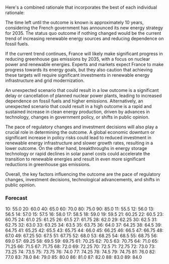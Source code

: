 Here's a combined rationale that incorporates the best of each individual rationale:

The time left until the outcome is known is approximately 10 years, considering the French government has announced its new energy strategy for 2035. The status quo outcome if nothing changed would be the current trend of increasing renewable energy sources and reducing dependence on fossil fuels.

If the current trend continues, France will likely make significant progress in reducing greenhouse gas emissions by 2035, with a focus on nuclear power and renewable energies. Experts and markets expect France to make progress towards its energy goals, but they also caution that achieving these targets will require significant investments in renewable energy infrastructure and grid modernization.

An unexpected scenario that could result in a low outcome is a significant delay or cancellation of planned nuclear power plants, leading to increased dependence on fossil fuels and higher emissions. Alternatively, an unexpected scenario that could result in a high outcome is a rapid and sustained increase in clean energy production, driven by advances in technology, changes in government policy, or shifts in public opinion.

The pace of regulatory changes and investment decisions will also play a crucial role in determining the outcome. A global economic downturn or significant increase in policy risks could lead to reduced investment in renewable energy infrastructure and slower growth rates, resulting in a lower outcome. On the other hand, breakthroughs in energy storage technology or rapid declines in solar panel costs could accelerate the transition to renewable energies and result in even more significant reductions in greenhouse gas emissions.

Overall, the key factors influencing the outcome are the pace of regulatory changes, investment decisions, technological advancements, and shifts in public opinion.

### Forecast

10: 55.0
20: 60.0
40: 65.0
60: 70.0
80: 75.0
90: 85.0
11: 55.5
12: 56.0
13: 56.5
14: 57.0
15: 57.5
16: 58.0
17: 58.5
18: 59.0
19: 59.5
21: 60.25
22: 60.5
23: 60.75
24: 61.0
25: 61.25
26: 61.5
27: 61.75
28: 62.0
29: 62.25
30: 62.5
31: 62.75
32: 63.0
33: 63.25
34: 63.5
35: 63.75
36: 64.0
37: 64.25
38: 64.5
39: 64.75
41: 65.25
42: 65.5
43: 65.75
44: 66.0
45: 66.25
46: 66.5
47: 66.75
48: 67.0
49: 67.25
50: 67.5
51: 67.75
52: 68.0
53: 68.25
54: 68.5
55: 68.75
56: 69.0
57: 69.25
58: 69.5
59: 69.75
61: 70.25
62: 70.5
63: 70.75
64: 71.0
65: 71.25
66: 71.5
67: 71.75
68: 72.0
69: 72.25
70: 72.5
71: 72.75
72: 73.0
73: 73.25
74: 73.5
75: 73.75
76: 74.0
77: 74.25
78: 74.5
79: 74.75
81: 76.0
82: 77.0
83: 78.0
84: 79.0
85: 80.0
86: 81.0
87: 82.0
88: 83.0
89: 84.0